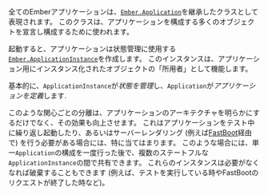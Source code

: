 全てのEmberアプリケーションは、[`Ember.Application`](http://emberjs.com/api/classes/Ember.Application.html)を継承したクラスとして表現されます。 このクラスは、アプリケーションを構成する多くのオブジェクトを宣言し構成するために使われます。

起動すると、アプリケーションは状態管理に使用する[`Ember.ApplicationInstance`](http://emberjs.com/api/classes/Ember.ApplicationInstance.html)を作成します。 このインスタンスは、アプリケーション用にインスタンス化されたオブジェクトの「所用者」として機能します。

基本的に、`ApplicationInstance`が*状態を管理*し、`Application`が*アプリケーションを定義*します.

このような関心ごとの分離は、アプリケーションのアーキテクチャを明らかにするだけでなく、その効果も向上させます。 これはアプリケーションをテスト中に繰り返し起動したり、あるいはサーバーレンダリング (例えば[FastBoot](https://github.com/tildeio/ember-cli-fastboot)経由で) を行う必要がある場合には、特に当てはまります。 このような場合には、単一`Application`の構成を一度行った後で、複数のステートフルな`ApplicationInstance`の間で共有できます。 これらのインスタンスは必要がなくなれば破棄することもできます (例えば、テストを実行している時やFastBootのリクエストが終了した時など)。